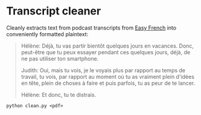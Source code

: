 # Transcript cleaner

Cleanly extracts text from podcast transcripts from [Easy French](https://www.easyfrench.fm/) into conveniently formatted plaintext:


> Hélène: Déjà, tu vas partir bientôt quelques jours en vacances. Donc, peut-être que tu peux essayer pendant ces quelques jours, déjà, de ne pas utiliser ton smartphone.
>
> Judith: Oui, mais tu vois, je le voyais plus par rapport au temps de travail, tu vois, par rapport au moment où tu as vraiment plein d'idées en tête, plein de choses à faire et puis parfois, tu as peur de te lancer.
>
> Hélène: Et donc, tu te distrais.


```python clean.py <pdf>```



